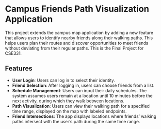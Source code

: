 # Campus Friends Path Visualization Application

This project extends the campus map application by adding a new feature that allows users to identify nearby friends along their walking paths. This helps users plan their routes and discover opportunities to meet friends without deviating from their regular paths.
This is the Final Project for CSE331.

## Features

- **User Login**: Users can log in to select their identity.
- **Friend Selection**: After logging in, users can choose friends from a list.
- **Schedule Management**: Users can input their daily schedules. The system assumes users remain at a location until 10 minutes before the next activity, during which they walk between locations.
- **Path Visualization**: Users can view their walking path for a specified time range, displayed on the map with labeled endpoints.
- **Friend Intersections**: The app displays locations where friends’ walking paths intersect with the user’s path during the same time range.
